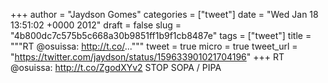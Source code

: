 
+++
author = "Jaydson Gomes"
categories = ["tweet"]
date = "Wed Jan 18 13:51:02 +0000 2012"
draft = false
slug = "4b800dc7c575b5c668a30b9851ff1b9f1cb8487e"
tags = ["tweet"]
title = """RT @osuissa: http://t.co/..."""
tweet = true
micro = true
tweet_url = "https://twitter.com/jaydson/status/159633901021704196"
+++
RT @osuissa: http://t.co/ZgodXYv2 STOP SOPA / PIPA
